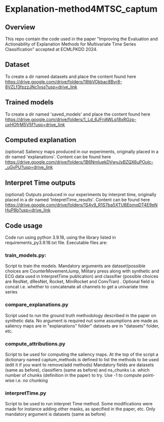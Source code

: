 # Explanation-method4MTSC_captum

## Overview 
This repo contain the code used in the paper "Improving the Evaluation and Actionability of Explanation Methods for Multivariate Time Series Classification" accepted at ECMLPKDD 2024.

## Dataset
To create a dir named datasets and place the content found here  
https://drive.google.com/drive/folders/18tbVOkbac8Bvr8-8VZLf3fpzzJNc1vss?usp=drive_link

## Trained models
To create a dir named 'saved_models' and place the content found here
https://drive.google.com/drive/folders/1_Ld_6JFriAWLq18xRGzp-uxHOfrM5V5f?usp=drive_link

## Computed explanation
(optional) Saliency maps produced in our experiments, originally placed in a  dir named 'explanations'. Content can be found here 
https://drive.google.com/drive/folders/1B6NmIuekDVwyJxBZQX6uPOulc-_uGvPU?usp=drive_link

## Interpret Time outputs
(optional) Outputs produced in our experiments by interpret time, originally placed in a  dir named 'IntepretTime_results'. Content can be found here 
https://drive.google.com/drive/folders/1S4y9_R1S7ba5XTUBEpmqDT4E9eNHuP8b?usp=drive_link

## Code usage
Code run using python 3.9.18, using the library listed in requirements_py3.9.18.txt file. Executable files are:

### train_models.py: 
Script to train the models. Mandatory arguments are dataset(possible choices are CounterMovementJump, Military press along with synthetic and ECG data used in InterpretTime publication)
and classifier (possible choices are ResNet, dResNet, Rocket, MiniRocket and ConvTran)
. Optional field is concat i.e. whether to concatenate all channels to get a univariate time series

### compare_explanations.py
Script used to run the ground truth methodology described in the paper on synthetic data.
No argument is required nut some assumptions are made as
saliency maps are in "explanations" folder" datasets are in "datasets" folder, etc.

### compute_attributions.py
Script to be used for computing the saliency maps. 
At the top of the script a dictionary named captum_methods is defined to list the methods to be used (edit it if you want to remove/add methods)
Mandatory fields are datasets (same as before), classifiers (same as before) and ns_chunks i.e. which number of chunks (definition in the paper) to try. Use -1 to compute point-wise i.e. no chunking

### interpretTime.py
Script to be used to run interpret Time method. Some modifications were made for instance adding other masks, as specified in the paper, etc.
Only mandatory argument is datasets (same as before)
